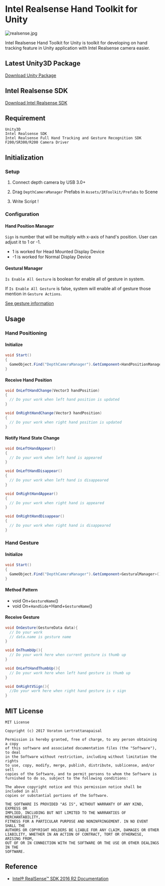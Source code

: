 # Intel Realsense Hand Toolkit for Unity

![realsense.jpg](https://avatars3.githubusercontent.com/u/14095512?v=3&s=200)

Intel Realsense Hand Toolkit for Unity is toolkit for developing on hand tracking feature in Unity application with Intel Realsense camera easier.

## Latest Unity3D Package

[Download Unity Package](https://github.com/ReiiYuki/Intel-Realsense-Hand-Toolkit-Unity/releases/download/1.1.0/Intel-Realsense-Hand-Toolkit-v1.1.0.unitypackage)

## Intel Realsense SDK

[Download Intel Realsense SDK](https://software.intel.com/en-us/realsense-sdk-windows-eol)

## Requirement

```
Unity3D
Intel Realsense SDK
Intel Realsense Full Hand Tracking and Gesture Recognition SDK
F200/SR300/R200 Camera Driver
```

## Initialization

### Setup

1. Connect depth camera by USB 3.0+

2. Drag `DepthCameraManager` Prefabs in `Assets/IRToolkit/Prefabs` to Scene

3. Write Script !

### Configuration

#### Hand Position Manager

`Sign` is number that will be multiply with x-axis of hand's position. User can adjust it to 1 or -1.
* 1 is worked for Head Mounted Display Device
* -1 is worked for Normal Display Device

#### Gestural Manager

`Is Enable All Gesture` is boolean for enable all of gesture in system.

If `Is Enable All Gesture` is false, system will enable all of gesture those mention in `Gesture Actions`.

[See gesture information](https://software.intel.com/sites/landingpage/realsense/camera-sdk/v1.1/documentation/html/index.html?doc_hand_handling_gestures.html)

## Usage

### Hand Positioning

#### Initialize

```Cs
void Start()
{
  GameObject.Find("DepthCameraManager").GetComponent<HandPositionManager>().AddSubscriber(gameObject);
}
```

#### Receive Hand Position

```Cs
void OnLeftHandChange(Vector3 handPosition)
{
  // Do your work when left hand position is updated
}

void OnRightHandChange(Vector3 handPosition)
{
  // Do your work when right hand position is updated
}
```

#### Notify Hand State Change

```cs
void OnLeftHandAppear()
{
  // Do your work when left hand is appeared
}

void OnLeftHandDisappear()
{
  // Do your work when left hand is disappeared
}

void OnRightHandAppear()
{
  // Do your work when right hand is appeared
}

void OnRightHandDisappear()
{
  // Do your work when right hand is disappeared
}
```

### Hand Gesture

#### Initialize
```cs
void Start()
{
  GameObject.Find("DepthCameraManager").GetComponent<GesturalManager>().AddSubscriber(gameObject);
}
```

#### Method Pattern

* void On+`GestureName`()
* void On+`HandSide`+Hand+`GestureName`()

#### Receive Gesture  

```cs
void OnGesture(GestureData data){
  // Do your work
  // data.name is gesture name
}

void OnThumbUp(){
  // Do your work here when current gesture is thumb up
}

void OnLeftHandThumbUp(){
  // Do your work here when left hand gesture is thumb up
}

void OnRightVSign(){
  //Do your work here when right hand gesture is v sign
}
```

## MIT License

```
MIT License

Copyright (c) 2017 Voraton Lertrattanapaisal

Permission is hereby granted, free of charge, to any person obtaining a copy
of this software and associated documentation files (the "Software"), to deal
in the Software without restriction, including without limitation the rights
to use, copy, modify, merge, publish, distribute, sublicense, and/or sell
copies of the Software, and to permit persons to whom the Software is
furnished to do so, subject to the following conditions:

The above copyright notice and this permission notice shall be included in all
copies or substantial portions of the Software.

THE SOFTWARE IS PROVIDED "AS IS", WITHOUT WARRANTY OF ANY KIND, EXPRESS OR
IMPLIED, INCLUDING BUT NOT LIMITED TO THE WARRANTIES OF MERCHANTABILITY,
FITNESS FOR A PARTICULAR PURPOSE AND NONINFRINGEMENT. IN NO EVENT SHALL THE
AUTHORS OR COPYRIGHT HOLDERS BE LIABLE FOR ANY CLAIM, DAMAGES OR OTHER
LIABILITY, WHETHER IN AN ACTION OF CONTRACT, TORT OR OTHERWISE, ARISING FROM,
OUT OF OR IN CONNECTION WITH THE SOFTWARE OR THE USE OR OTHER DEALINGS IN THE
SOFTWARE.
```

## Reference

* [Intel® RealSense™ SDK 2016 R2 Documentation](https://software.intel.com/sites/landingpage/realsense/camera-sdk/v1.1/documentation/html/)
